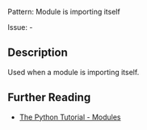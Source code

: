 Pattern: Module is importing itself

Issue: -

## Description

Used when a module is importing itself.


## Further Reading

* [The Python Tutorial - Modules](https://docs.python.org/2/tutorial/modules.html)
